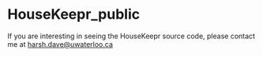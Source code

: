 # HouseKeepr_public
If you are interesting in seeing the HouseKeepr source code, please contact me at harsh.dave@uwaterloo.ca
